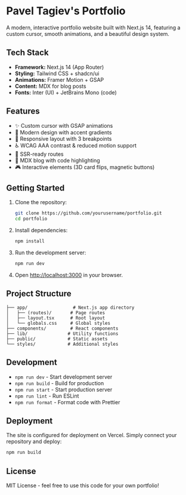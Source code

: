 # Pavel Tagiev's Portfolio

A modern, interactive portfolio website built with Next.js 14, featuring a custom cursor, smooth animations, and a beautiful design system.

## Tech Stack

- **Framework:** Next.js 14 (App Router)
- **Styling:** Tailwind CSS + shadcn/ui
- **Animations:** Framer Motion + GSAP
- **Content:** MDX for blog posts
- **Fonts:** Inter (UI) + JetBrains Mono (code)

## Features

- ✨ Custom cursor with GSAP animations
- 🎨 Modern design with accent gradients
- 📱 Responsive layout with 3 breakpoints
- ♿ WCAG AAA contrast & reduced motion support
- 🚀 SSR-ready routes
- 📝 MDX blog with code highlighting
- 🎮 Interactive elements (3D card flips, magnetic buttons)

## Getting Started

1. Clone the repository:
   ```bash
   git clone https://github.com/yourusername/portfolio.git
   cd portfolio
   ```

2. Install dependencies:
   ```bash
   npm install
   ```

3. Run the development server:
   ```bash
   npm run dev
   ```

4. Open [http://localhost:3000](http://localhost:3000) in your browser.

## Project Structure

```
├── app/                 # Next.js app directory
│   ├── (routes)/       # Page routes
│   ├── layout.tsx      # Root layout
│   └── globals.css     # Global styles
├── components/         # React components
├── lib/               # Utility functions
├── public/            # Static assets
└── styles/            # Additional styles
```

## Development

- `npm run dev` - Start development server
- `npm run build` - Build for production
- `npm run start` - Start production server
- `npm run lint` - Run ESLint
- `npm run format` - Format code with Prettier

## Deployment

The site is configured for deployment on Vercel. Simply connect your repository and deploy:

```bash
npm run build
```

## License

MIT License - feel free to use this code for your own portfolio! 